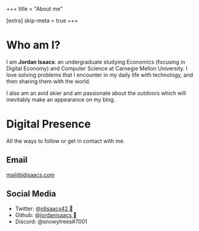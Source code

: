 +++
title = "About me"

[extra]
skip-meta = true
+++

# Who am I?

I am **Jordan Isaacs**: an undergraduate studying Economics (focusing in Digital Economy) and Computer Science at Carnegie Mellon University. I love solving problems that I encounter in my daily life with technology, and then sharing them with the world.

I also am an avid skier and am passionate about the outdoors which will inevitably make an appearance on my blog.

# Digital Presence

All the ways to follow or get in contact with me.

## Email

mail@jdisaacs.com

## Social Media

* Twitter: @[jdisaacs42 ](https://twitter.com/jdisaacs42)
* Github: @[jordanisaacs ](https://github.com/jordanisaacs)
* Discord: @snowytrees#7001
